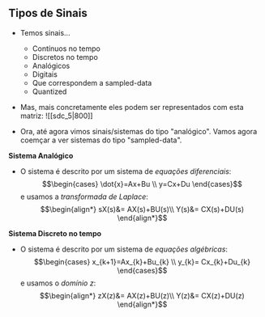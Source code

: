 ## Tipos de Sinais
- Temos sinais...
    - Contínuos no tempo
    - Discretos no tempo
    - Analógicos
    - Digitais
    - Que correspondem a sampled-data
    - Quantized

- Mas, mais concretamente eles podem ser representados com esta matriz:
![[sdc_5|800]]

- Ora, até agora vimos sinais/sistemas do tipo "analógico". Vamos agora coemçar a ver sistemas do tipo "sampled-data".

**Sistema Analógico**
- O sistema é descrito por um sistema de *equações diferenciais*:
$$\begin{cases}
\dot{x}=Ax+Bu \\
y=Cx+Du
\end{cases}$$
e usamos a *transformada de Laplace*:
$$\begin{align*}
sX(s)&= AX(s)+BU(s)\\
Y(s)&= CX(s)+DU(s)
\end{align*}$$

**Sistema Discreto no tempo**
- O sistema é descrito por um sistema de *equações algébricas*:
$$\begin{cases}
x_{k+1}=Ax_{k}+Bu_{k} \\
y_{k}= Cx_{k}+Du_{k}
\end{cases}$$
e usamos o *domínio z*:
$$\begin{align*}
zX(z)&= AX(z)+BU(z)\\
Y(z)&= CX(z)+DU(z)
\end{align*}$$
